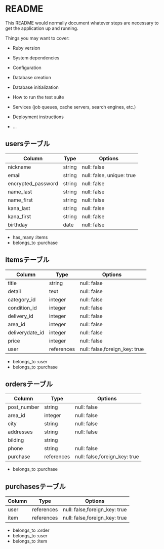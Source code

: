 # README

This README would normally document whatever steps are necessary to get the
application up and running.

Things you may want to cover:

* Ruby version

* System dependencies

* Configuration

* Database creation

* Database initialization

* How to run the test suite

* Services (job queues, cache servers, search engines, etc.)

* Deployment instructions

* ...
## usersテーブル

| Column               | Type       | Options                    |
| -------------------- | ---------- | -------------------------- |
| nickname             | string     | null: false                |
| email                | string     | null: false, unique: true  |
| encrypted_password   | string     | null: false                |
| name_last            | string     | null: false                |
| name_first           | string     | null: false                |
| kana_last            | string     | null: false                |
| kana_first           | string     | null: false                |
| birthday             | date       | null: false                |

- has_many :items
- belongs_to :purchase


## itemsテーブル

| Column          | Type       | Options                      |
| --------------- | ---------- | ---------------------------- |
| title           | string     | null: false                  |
| detail          | text       | null: false                  |
| category_id     | integer    | null: false                  |
| condition_id    | integer    | null: false                  |
| delivery_id     | integer    | null: false                  |
| area_id         | integer    | null: false                  |
| deliverydate_id | integer    | null: false                  |
| price           | integer    | null: false                  |
| user            | references | null: false,foreign_key: true|

- belongs_to :user
- belongs_to :purchase



## ordersテーブル

| Column        | Type       | Options                      |
| ------------- | ---------- | ---------------------------- |
| post_number   | string     | null: false                  |
| area_id       | integer    | null: false                  |
| city          | string     | null: false                  |
| addresses     | string     | null: false                  |
| bilding       | string     |                              |
| phone         | string     | null: false                  |
| purchase      | references | null: false,foreign_key: true|


- belongs_to :purchase


## purchasesテーブル

| Column        | Type       | Options                      |
| ------------- | ---------- | ---------------------------- |
| user          | references | null: false,foreign_key: true|
| item          | references | null: false,foreign_key: true|

- belongs_to :order
- belongs_to :user
- belongs_to :item

